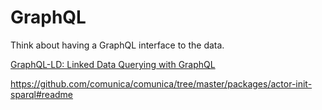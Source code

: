 # GraphQL

Think about having a GraphQL interface to the data.

[GraphQL-LD: Linked Data Querying with GraphQL](https://comunica.github.io/Article-ISWC2018-Demo-GraphQlLD/)

https://github.com/comunica/comunica/tree/master/packages/actor-init-sparql#readme